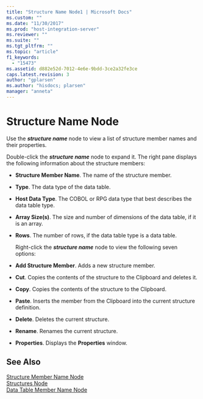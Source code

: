 ```yaml
---
title: "Structure Name Node1 | Microsoft Docs"
ms.custom: ""
ms.date: "11/30/2017"
ms.prod: "host-integration-server"
ms.reviewer: ""
ms.suite: ""
ms.tgt_pltfrm: ""
ms.topic: "article"
f1_keywords: 
  - "15473"
ms.assetid: d882e52d-7012-4e6e-9bdd-3ce2a32fe3ce
caps.latest.revision: 3
author: "gplarsen"
ms.author: "hisdocs; plarsen"
manager: "anneta"
---
```

# Structure Name Node
Use the ***structure name*** node to view a list of structure member names and their properties.  
  
 Double-click the ***structure name*** node to expand it. The right pane displays the following information about the structure members:  
  
- **Structure Member Name**. The name of the structure member.  
  
- **Type**. The data type of the data table.  
  
- **Host Data Type**. The COBOL or RPG data type that best describes the data table type.  
  
- **Array Size(s)**. The size and number of dimensions of the data table, if it is an array.  
  
- **Rows**. The number of rows, if the data table type is a data table.  
  
  Right-click the ***structure name*** node to view the following seven options:  
  
- **Add Structure Member**. Adds a new structure member.  
  
- **Cut**. Copies the contents of the structure to the Clipboard and deletes it.  
  
- **Copy**. Copies the contents of the structure to the Clipboard.  
  
- **Paste**. Inserts the member from the Clipboard into the current structure definition.  
  
- **Delete**. Deletes the current structure.  
  
- **Rename**. Renames the current structure.  
  
- **Properties**. Displays the **Properties** window.  
  
## See Also  
 [Structure Member Name Node](../core/structure-member-name-node2.md)   
 [Structures Node](../core/structures-node1.md)   
 [Data Table Member Name Node](../core/data-table-member-name-node1.md)